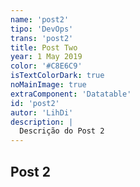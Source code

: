 ```yaml
---
name: 'post2'
tipo: 'DevOps'
trans: 'post2'
title: Post Two
year: 1 May 2019
color: '#C8E6C9'
isTextColorDark: true
noMainImage: true
extraComponent: 'Datatable'
id: 'post2'
autor: 'LihDi'
description: |
  Descrição do Post 2
---
```


## Post 2
